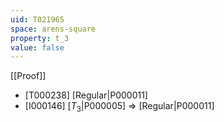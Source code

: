 ```yaml
---
uid: T021965
space: arens-square
property: t_3
value: false
---
```

[[Proof]]

* [T000238] [Regular|P000011]
* [I000146] [$T_3$|P000005] => [Regular|P000011]

